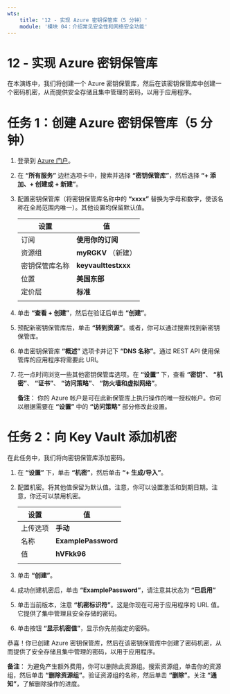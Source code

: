 ```yaml
---
wts:
    title: '12 - 实现 Azure 密钥保管库（5 分钟）'
    module: '模块 04：介绍常见安全性和网络安全功能'
---
```

# 12 - 实现 Azure 密钥保管库

在本演练中，我们将创建一个 Azure 密钥保管库，然后在该密钥保管库中创建一个密码机密，从而提供安全存储且集中管理的密码，以用于应用程序。

# 任务 1：创建 Azure 密钥保管库（5 分钟）

1. 登录到 [Azure 门户](https://portal.azure.com)。

2. 在 **“所有服务”** 边栏选项卡中，搜索并选择 **“密钥保管库”**，然后选择 **“+ 添加、+ 创建或 + 新建”**。

3. 配置密钥保管库（将密钥保管库名称中的 **“xxxx”** 替换为字母和数字，使该名称在全局范围内唯一）。其他设置均保留默认值。

    | 设置 | 值 | 
    | --- | --- |
    | 订阅 | **使用你的订阅** |
    | 资源组 | **myRGKV** （新建） |
    | 密钥保管库名称 | **keyvaulttestxxx** |
    | 位置 | **美国东部** |
    | 定价层 | **标准** |
    | | |

4. 单击 **“查看 + 创建”**，然后在验证后单击 **“创建”**。 

5. 预配新密钥保管库后，单击 **“转到资源”**。或者，你可以通过搜索找到新密钥保管库。 

6. 单击密钥保管库 **“概述”** 选项卡并记下 **“DNS 名称”**。通过 REST API 使用保管库的应用程序将需要此 URI。

7. 花一点时间浏览一些其他密钥保管库选项。在 **“设置”** 下，查看 **“密钥”**、 **“机密”**、 **“证书”**、 **“访问策略”**、 **“防火墙和虚拟网络”**。

    **备注**： 你的 Azure 帐户是可在此新保管库上执行操作的唯一授权帐户。你可以根据需要在 **“设置”** 中的 **“访问策略”** 部分修改此设置。

# 任务 2：向 Key Vault 添加机密
        
在此任务中，我们将向密钥保管库添加密码。 

1. 在 **“设置”** 下，单击 **“机密”**，然后单击 **“+ 生成/导入”**。

2. 配置机密。将其他值保留为默认值。注意，你可以设置激活和到期日期。注意，你还可以禁用机密。

    | 设置 | 值 | 
    | --- | --- |
    | 上传选项 | **手动** |
    | 名称 | **ExamplePassword** |
    | 值 | **hVFkk96** |
    | | |

3. 单击 **“创建”**。

4. 成功创建机密后，单击 **“ExamplePassword”**，请注意其状态为 **“已启用”**

5. 单击当前版本，注意 **“机密标识符”**。这是你现在可用于应用程序的 URL 值。它提供了集中管理且安全存储的密码。

6. 单击按钮 **“显示机密值”**，显示你先前指定的密码。

恭喜！你已创建 Azure 密钥保管库，然后在该密钥保管库中创建了密码机密，从而提供了安全存储且集中管理的密码，以用于应用程序。

**备注**： 为避免产生额外费用，你可以删除此资源组。搜索资源组，单击你的资源组，然后单击 **“删除资源组”**。验证资源组的名称，然后单击 **“删除”**。关注 **“通知”**，了解删除操作的进度。

